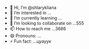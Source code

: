 - 👋 Hi, I’m @shlarykliana
- 👀 I’m interested in ...
- 🌱 I’m currently learning ...
- 💞️ I’m looking to collaborate on ...555
- 📫 How to reach me ...3686
- 😄 Pronouns: ...
- ⚡ Fun fact: ...цуауук

<!---
shlarykliana/shlarykliana is a ✨ special ✨ repository because its `README.md` (this file) appears on your GitHub profile.
You can click the Preview link to take a look at your changes.
--->
